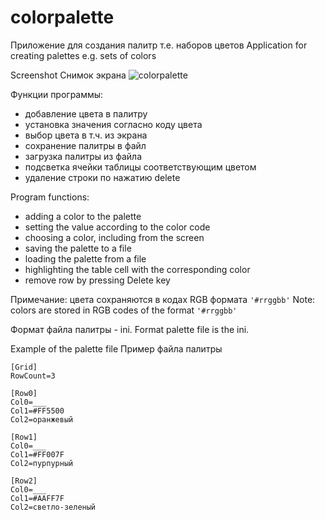 # colorpalette

Приложение для создания палитр т.е. наборов цветов 
Application for creating palettes e.g. sets of colors

Screenshot Снимок экрана
![colorpalette](https://dl.dropbox.com/scl/fi/pmdqlgfj3sb27asil3o9k/_20250728_120507.png?rlkey=apy8jrcpfccapcw5vqijrufe1&st=h0b4jwxw)


Функции программы:
- добавление цвета в палитру
- установка значения согласно коду цвета
- выбор цвета в т.ч. из экрана
- сохранение палитры в файл
- загрузка палитры из файла
- подсветка ячейки таблицы соответствующим цветом
- удаление строки по нажатию delete

Program functions:
- adding a color to the palette
- setting the value according to the color code
- choosing a color, including from the screen
- saving the palette to a file
- loading the palette from a file
- highlighting the table cell with the corresponding color
- remove row by pressing Delete key

Примечание: цвета сохраняются в кодах RGB формата `'#rrggbb'`
Note: colors are stored in RGB codes of the format `'#rrggbb'`

Формат файла палитры - ini.
Format palette file is the ini.

Example of the palette file
Пример файла палитры

```
[Grid]
RowCount=3

[Row0]
Col0=___
Col1=#FF5500
Col2=оранжевый

[Row1]
Col0=___
Col1=#FF007F
Col2=пурпурный

[Row2]
Col0=___
Col1=#AAFF7F
Col2=светло-зеленый
```
